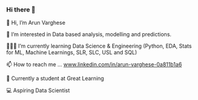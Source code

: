 ### Hi there 👋

👋 Hi, I’m Arun Varghese

👀 I’m interested in Data based analysis, modelling and predictions.

👨🏻‍💻 I’m currently learning Data Science & Engineering (Python, EDA, Stats for ML, Machine Learnings, SLR, SLC, USL and SQL)

📫 How to reach me ... www.linkedin.com/in/arun-varghese-0a811b1a6

📗 Currently a student at Great Learning

💻 Aspiring Data Scientist

